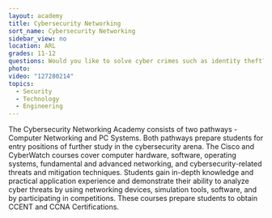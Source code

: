 ```yaml
---
layout: academy
title: Cybersecurity Networking
sort_name: Cybersecurity Networking
sidebar_view: no
location: ARL
grades: 11-12
questions: Would you like to solve cyber crimes such as identity theft? Would you like to learn how computer networks are created? Are you curious about how computers work inside?
photo:
video: "127280214"
topics:
  - Security
  - Technology
  - Engineering
---
```


The Cybersecurity Networking Academy consists of two pathways - Computer Networking and PC Systems. Both pathways prepare students for entry positions of further study in the cybersecurity arena. The Cisco and CyberWatch courses cover computer hardware, software, operating systems, fundamental and advanced networking, and cybersecurity-related threats and mitigation techniques. Students gain in-depth knowledge and practical application experience and demonstrate their ability to analyze cyber threats by using networking devices, simulation tools, software, and by participating in competitions. These courses prepare students to obtain CCENT and CCNA Certifications.
